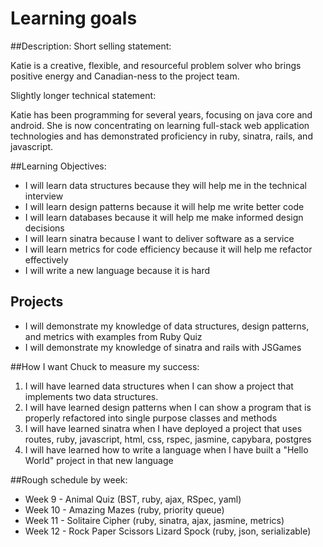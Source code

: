 # Learning goals

##Description:
Short selling statement:

Katie is a creative, flexible, and resourceful problem solver who brings positive energy and Canadian-ness to the project team.

Slightly longer technical statement:

Katie has been programming for several years, focusing on java core and android. She is now concentrating on learning full-stack web application technologies and has demonstrated proficiency in ruby, sinatra, rails, and javascript.

##Learning Objectives:
* I will learn data structures because they will help me in the technical interview
* I will learn design patterns because it will help me write better code
* I will learn databases because it will help me make informed design decisions
* I will learn sinatra because I want to deliver software as a service
* I will learn metrics for code efficiency because it will help me refactor effectively
* I will write a new language because it is hard

## Projects
* I will demonstrate my knowledge of data structures, design patterns, and metrics with examples from Ruby Quiz
* I will demonstrate my knowledge of sinatra and rails with JSGames

##How I want Chuck to measure my success:
1. I will have learned data structures when I can show a project that implements two data structures.
2. I will have learned design patterns when I can show a program that is properly refactored into single purpose classes and methods
3. I will have learned sinatra when I have deployed a project that uses routes, ruby, javascript, html, css, rspec, jasmine, capybara, postgres
4. I will have learned how to write a language when I have built a "Hello World" project in that new language

##Rough schedule by week:
* Week 9 - Animal Quiz (BST, ruby, ajax, RSpec, yaml)
* Week 10 - Amazing Mazes (ruby, priority queue)
* Week 11 - Solitaire Cipher (ruby, sinatra, ajax, jasmine, metrics)
* Week 12 - Rock Paper Scissors Lizard Spock (ruby, json, serializable)